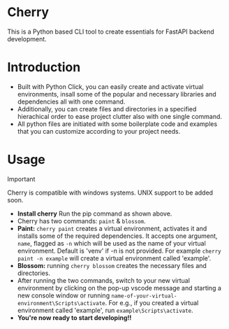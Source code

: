 # Cherry
This is a Python based CLI tool to create essentials for FastAPI backend development.

# Introduction 
 - Built with Python Click, you can easily create and activate virtual environments, insall some of the popular and necessary libraries and dependencies all with one command. 
 - Additionally, you can create files and directories in a specified hierachical order to ease project clutter also with one single command.
 - All python files are initiated with some boilerplate code and examples that you can customize according to your project needs.

# Usage
> [!IMPORTANT]
> Cherry is compatible with windows systems. UNIX support to be added soon.

 - **Install cherry** Run the pip command as shown above.
 - Cherry has two commands: `paint` & `blossom`.
 - **Paint:** `cherry paint` creates a virtual environment, activates it and installs some of the required dependencies. It accepts one argument, `name`, flagged as `-n` which will be used as the name of your virtual environment. Default is 'venv' if -n is not provided. For example `cherry paint -n example` will create a virtual environment called 'example'.
 - **Blossom:** running `cherry blossom` creates the necessary files and directories.
 - After running the two commands, switch to your new virtual environment by clicking on the pop-up vscode message and starting a new console window or running `name-of-your-virtual-environment\Scripts\activate`. For e.g., if you created a virtual environment called 'example', run `example\Scripts\activate`.
  - **You're now ready to start developing!!**